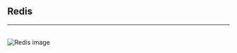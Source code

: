 <h2>Redis</h2>
<hr>
<br>
<img src="https://upload.wikimedia.org/wikipedia/en/thumb/6/6b/Redis_Logo.svg/1200px-Redis_Logo.svg.png" alt="Redis image">